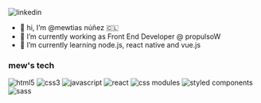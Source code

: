 ![linkedin](https://img.shields.io/badge/-mewtias-blue?style=flat-square&logo=Linkedin&logoColor=white&link=https://www.linkedin.com/in/matinunez/)

- 👋 hi, I’m @mewtias núñez 🇨🇱
- 🔭 I’m currently working as Front End Developer @ propulsoW
- 🌱 I’m currently learning node.js, react native and vue.js

### mew's tech
![html5](https://img.shields.io/badge/HTML5-red?style=flat-square&logo=html5&color=FF7900&logoColor=white)
![css3](https://img.shields.io/badge/CSS3-blue?style=flat-square&logo=css3)
![javascript](https://img.shields.io/badge/JAVASCRIPT-red?style=flat-square&logo=javascript&color=F7DF1E&logoColor=222)
![react](https://img.shields.io/badge/REACT-red?style=flat-square&logo=react&color=61DAFB&logoColor=white)
![css modules](https://img.shields.io/badge/CSS%20Modules-black?style=flat-square&logo=css-modules)
![styled components](https://img.shields.io/badge/STYLED%20COMPONENTS-red?style=flat-square&logo=styled-components&color=2a3c44)
![sass](https://img.shields.io/badge/SASS-red?style=flat-square&logo=sass&color=cd6799&logoColor=white)

